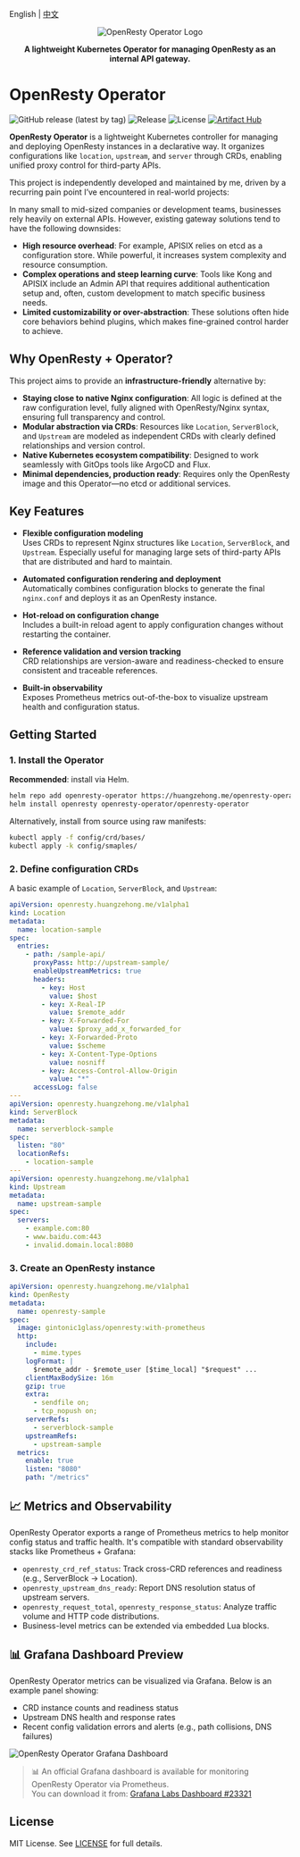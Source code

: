 English | [中文](./README.zh-CN.md)

<p align="center">
  <img src="./docs/images/logo-tight.png" alt="OpenResty Operator Logo">
</p>
<p align="center">
  <b>A lightweight Kubernetes Operator for managing OpenResty as an internal API gateway.</b>
</p>

# OpenResty Operator

![GitHub release (latest by tag)](https://img.shields.io/github/v/tag/zehonghuang/openresty-operator?label=release)
![Release](https://github.com/zehonghuang/openresty-operator/actions/workflows/release.yaml/badge.svg)
![License](https://img.shields.io/badge/license-MIT-blue)
[![Artifact Hub](https://img.shields.io/endpoint?url=https://artifacthub.io/badge/repository/openresty-operator)](https://artifacthub.io/packages/search?repo=openresty-operator)

**OpenResty Operator** is a lightweight Kubernetes controller for managing and deploying OpenResty instances in a declarative way. It organizes configurations like `location`, `upstream`, and `server` through CRDs, enabling unified proxy control for third-party APIs.

This project is independently developed and maintained by me, driven by a recurring pain point I’ve encountered in real-world projects:

In many small to mid-sized companies or development teams, businesses rely heavily on external APIs. However, existing gateway solutions tend to have the following downsides:

- **High resource overhead**: For example, APISIX relies on etcd as a configuration store. While powerful, it increases system complexity and resource consumption.
- **Complex operations and steep learning curve**: Tools like Kong and APISIX include an Admin API that requires additional authentication setup and, often, custom development to match specific business needs.
- **Limited customizability or over-abstraction**: These solutions often hide core behaviors behind plugins, which makes fine-grained control harder to achieve.

## Why OpenResty + Operator?

This project aims to provide an **infrastructure-friendly** alternative by:

- **Staying close to native Nginx configuration**: All logic is defined at the raw configuration level, fully aligned with OpenResty/Nginx syntax, ensuring full transparency and control.
- **Modular abstraction via CRDs**: Resources like `Location`, `ServerBlock`, and `Upstream` are modeled as independent CRDs with clearly defined relationships and version control.
- **Native Kubernetes ecosystem compatibility**: Designed to work seamlessly with GitOps tools like ArgoCD and Flux.
- **Minimal dependencies, production ready**: Requires only the OpenResty image and this Operator—no etcd or additional services.

## Key Features

- **Flexible configuration modeling**  
  Uses CRDs to represent Nginx structures like `Location`, `ServerBlock`, and `Upstream`. Especially useful for managing large sets of third-party APIs that are distributed and hard to maintain.

- **Automated configuration rendering and deployment**  
  Automatically combines configuration blocks to generate the final `nginx.conf` and deploys it as an OpenResty instance.

- **Hot-reload on configuration change**  
  Includes a built-in reload agent to apply configuration changes without restarting the container.

- **Reference validation and version tracking**  
  CRD relationships are version-aware and readiness-checked to ensure consistent and traceable references.

- **Built-in observability**  
  Exposes Prometheus metrics out-of-the-box to visualize upstream health and configuration status.

## Getting Started

### 1. Install the Operator

**Recommended**: install via Helm.

```bash
helm repo add openresty-operator https://huangzehong.me/openresty-operator
helm install openresty openresty-operator/openresty-operator
```

Alternatively, install from source using raw manifests:

```bash
kubectl apply -f config/crd/bases/
kubectl apply -k config/smaples/
```

### 2. Define configuration CRDs

A basic example of `Location`, `ServerBlock`, and `Upstream`:

```yaml
apiVersion: openresty.huangzehong.me/v1alpha1
kind: Location
metadata:
  name: location-sample
spec:
  entries:
    - path: /sample-api/
      proxyPass: http://upstream-sample/
      enableUpstreamMetrics: true
      headers:
        - key: Host
          value: $host
        - key: X-Real-IP
          value: $remote_addr
        - key: X-Forwarded-For
          value: $proxy_add_x_forwarded_for
        - key: X-Forwarded-Proto
          value: $scheme
        - key: X-Content-Type-Options
          value: nosniff
        - key: Access-Control-Allow-Origin
          value: "*"
      accessLog: false
---
apiVersion: openresty.huangzehong.me/v1alpha1
kind: ServerBlock
metadata:
  name: serverblock-sample
spec:
  listen: "80"
  locationRefs:
    - location-sample
---
apiVersion: openresty.huangzehong.me/v1alpha1
kind: Upstream
metadata:
  name: upstream-sample
spec:
  servers:
    - example.com:80
    - www.baidu.com:443
    - invalid.domain.local:8080
```

### 3. Create an OpenResty instance

```yaml
apiVersion: openresty.huangzehong.me/v1alpha1
kind: OpenResty
metadata:
  name: openresty-sample
spec:
  image: gintonic1glass/openresty:with-prometheus
  http:
    include:
      - mime.types
    logFormat: |
      $remote_addr - $remote_user [$time_local] "$request" ...
    clientMaxBodySize: 16m
    gzip: true
    extra:
      - sendfile on;
      - tcp_nopush on;
    serverRefs:
      - serverblock-sample
    upstreamRefs:
      - upstream-sample
  metrics:
    enable: true
    listen: "8080"
    path: "/metrics"
```

## 📈 Metrics and Observability

OpenResty Operator exports a range of Prometheus metrics to help monitor config status and traffic health. It's compatible with standard observability stacks like Prometheus + Grafana:

- `openresty_crd_ref_status`: Track cross-CRD references and readiness (e.g., ServerBlock → Location).
- `openresty_upstream_dns_ready`: Report DNS resolution status of upstream servers.
- `openresty_request_total`, `openresty_response_status`: Analyze traffic volume and HTTP code distributions.
- Business-level metrics can be extended via embedded Lua blocks.

## 📊 Grafana Dashboard Preview

OpenResty Operator metrics can be visualized via Grafana. Below is an example panel showing:

- CRD instance counts and readiness status
- Upstream DNS health and response rates
- Recent config validation errors and alerts (e.g., path collisions, DNS failures)

![OpenResty Operator Grafana Dashboard](./docs/images/grafana-dashboard-01.png)

> 📊 An official Grafana dashboard is available for monitoring OpenResty Operator via Prometheus.  
> You can download it from: [Grafana Labs Dashboard #23321](https://grafana.com/grafana/dashboards/23321)


## License

MIT License. See [LICENSE](LICENSE) for full details.